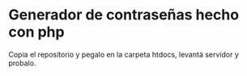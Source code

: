 # Generador de contraseñas hecho con php
Copia el repositorio y pegalo en la carpeta htdocs, levantá servidor y probalo.


